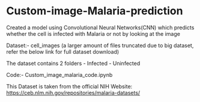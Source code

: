 # Custom-image-Malaria-prediction
Created a model using Convolutional Neural Networks(CNN) which predicts whether the cell is infected with Malaria or not by looking at the image

Dataset:- cell_images (a larger amount of files truncated due to big dataset, refer the below link for full dataset download)

The dataset contains 2 folders - Infected - Uninfected

Code:- Custom_image_malaria_code.ipynb

This Dataset is taken from the official NIH Website: https://ceb.nlm.nih.gov/repositories/malaria-datasets/
